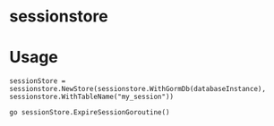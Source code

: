 # sessionstore

# Usage

```
sessionStore = sessionstore.NewStore(sessionstore.WithGormDb(databaseInstance), sessionstore.WithTableName("my_session"))

go sessionStore.ExpireSessionGoroutine()
```
